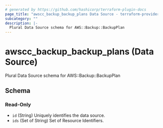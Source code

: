 ```yaml
---
# generated by https://github.com/hashicorp/terraform-plugin-docs
page_title: "awscc_backup_backup_plans Data Source - terraform-provider-awscc"
subcategory: ""
description: |-
  Plural Data Source schema for AWS::Backup::BackupPlan
---
```


# awscc_backup_backup_plans (Data Source)

Plural Data Source schema for AWS::Backup::BackupPlan



<!-- schema generated by tfplugindocs -->
## Schema

### Read-Only

- `id` (String) Uniquely identifies the data source.
- `ids` (Set of String) Set of Resource Identifiers.


